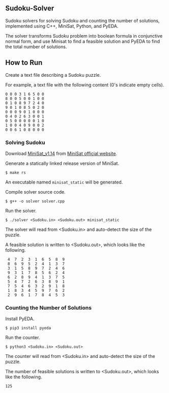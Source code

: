 ## Sudoku-Solver
Sudoku solvers for solving Sudoku and counting the number of solutions, implemented using C++, MiniSat, Python, and PyEDA.

The solver transforms Sudoku problem into boolean formula in conjunctive normal form, and use Minisat to find a feasible solution and PyEDA to find the total number of solutions.

## How to Run
Create a text file describing a Sudoku puzzle.

For example, a text file with the following content (0's indicate empty cells).
```
0 0 0 3 1 6 5 0 0
8 0 0 5 0 0 1 0 0
0 1 0 8 9 7 2 4 0
9 0 1 0 8 5 0 2 0
0 0 0 9 0 1 0 0 0
0 4 0 2 6 3 0 0 1
0 5 0 0 0 0 0 1 0
1 0 0 4 0 9 0 0 2
0 0 6 1 0 8 0 0 0
```

### Solving Sudoku
Download [MiniSat_v1.14](http://minisat.se/downloads/MiniSat_v1.14.2006-Aug-29.src.zip) from [MiniSat official website](http://minisat.se/MiniSat.html).

Generate a statically linked release version of MiniSat.
```
$ make rs
```
An executable named `minisat_static` will be generated.

Compile solver source code.
```
$ g++ -o solver solver.cpp
```

Run the solver.
```
$ ./solver <Sudoku.in> <Sudoku.out> minisat_static
```
The solver will read from <Sudoku.in> and auto-detect the size of the puzzle.

A feasible solution is written to <Sudoku.out>, which looks like the following.
```
 4  7  2  3  1  6  5  8  9 
 8  6  9  5  2  4  1  3  7 
 3  1  5  8  9  7  2  4  6 
 9  3  1  7  8  5  6  2  4 
 6  2  8  9  4  1  3  7  5 
 5  4  7  2  6  3  8  9  1 
 7  5  4  6  3  2  9  1  8 
 1  8  3  4  5  9  7  6  2 
 2  9  6  1  7  8  4  5  3 
```

### Counting the Number of Solutions
Install PyEDA.
```
$ pip3 install pyeda
```

Run the counter.
```
$ python3 <Sudoku.in> <Sudoku.out>
```
The counter will read from <Sudoku.in> and auto-detect the size of the puzzle.

The number of feasible solutions is written to <Sudoku.out>, which looks like the following.
```
125
```


